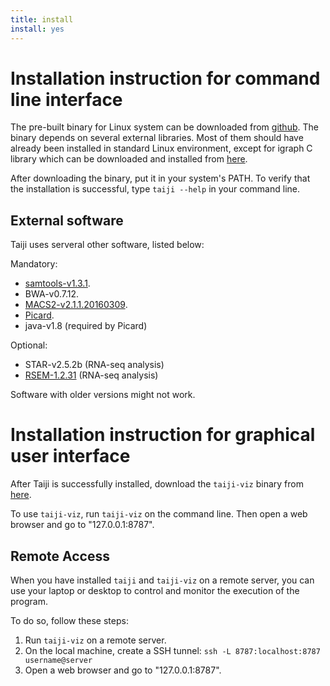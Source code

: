 ```yaml
---
title: install
install: yes
---
```


Installation instruction for command line interface
===================================================

The pre-built binary for Linux system can be downloaded
from [github](https://github.com/Taiji-pipeline/Taiji/releases).
The binary depends on several external libraries. Most of them should have
already been installed in standard Linux environment, except for igraph C library
which can be downloaded and installed from [here](http://igraph.org/c/#downloads).

After downloading the binary, put it in your system's PATH. To verify that the
installation is successful, type ``taiji --help`` in your command line.

External software
-----------------

Taiji uses serveral other software, listed below:

Mandatory:

- [samtools-v1.3.1](https://github.com/samtools/samtools/releases).
- BWA-v0.7.12.
- [MACS2-v2.1.1.20160309](https://pypi.python.org/pypi/MACS2/2.1.1.20160309).
- [Picard](https://github.com/broadinstitute/picard/releases/tag/2.6.0).
- java-v1.8 (required by Picard)

Optional:

- STAR-v2.5.2b (RNA-seq analysis)
- [RSEM-1.2.31](https://github.com/deweylab/RSEM/releases) (RNA-seq analysis)

Software with older versions might not work.

Installation instruction for graphical user interface
=====================================================

After Taiji is successfully installed, download the ``taiji-viz`` binary from
[here](https://github.com/Taiji-pipeline/Taiji-viz/releases).

To use ``taiji-viz``, run ``taiji-viz`` on the command line. Then open
a web browser and go to "127.0.0.1:8787".

Remote Access
-------------

When you have installed ``taiji`` and ``taiji-viz`` on a remote server, you can
use your laptop or desktop to control and monitor the execution of the program.

To do so, follow these steps:

1. Run ``taiji-viz`` on a remote server.
2. On the local machine, create a SSH tunnel: ``ssh -L 8787:localhost:8787 username@server``
3. Open a web browser and go to "127.0.0.1:8787".
